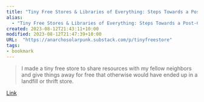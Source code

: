 ```yaml
---
title: "Tiny Free Stores & Libraries of Everything: Steps Towards a Post-Capitalist Future"
alias:
  - "Tiny Free Stores & Libraries of Everything: Steps Towards a Post-Capitalist Future"
created: 2023-08-12T21:43:11+10:00
modified: 2023-08-12T21:47:39+10:00
URL:  "https://anarchosolarpunk.substack.com/p/tinyfreestore"
tags:
- bookmark
---
```


> I made a tiny free store to share resources with my fellow neighbors and give things away for free that otherwise would have ended up in a landfill or thrift store.

[Link](https://anarchosolarpunk.substack.com/p/tinyfreestore)